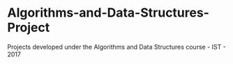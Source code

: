 # Algorithms-and-Data-Structures-Project
Projects developed under the Algorithms and Data Structures course - IST - 2017
